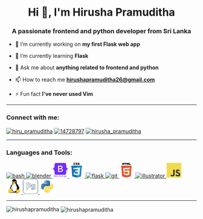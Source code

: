 <h1 align="center">Hi 👋, I'm Hirusha Pramuditha</h1>
<h3 align="center">A passionate frontend and python developer from Sri Lanka</h3>

- 🔭 I’m currently working on **my first Flask web app**

- 🌱 I’m currently learning **Flask**

- 💬 Ask me about **anything related to frontend and python**

- 📫 How to reach me **hirushapramuditha26@gmail.com**

- ⚡ Fun fact **I've never used Vim**
---
<h3 align="left">Connect with me:</h3>
<p align="left">
<a href="https://twitter.com/hiru_pramuditha" target="blank"><img align="center" src="https://cdn.jsdelivr.net/npm/simple-icons@3.0.1/icons/twitter.svg" alt="hiru_pramuditha" height="30" width="40" /></a>
<a href="https://stackoverflow.com/users/14728797" target="blank"><img align="center" src="https://cdn.jsdelivr.net/npm/simple-icons@3.0.1/icons/stackoverflow.svg" alt="14728797" height="30" width="40" /></a>
<a href="https://instagram.com/hirusha_pramuditha" target="blank"><img align="center" src="https://cdn.jsdelivr.net/npm/simple-icons@3.0.1/icons/instagram.svg" alt="hirusha_pramuditha" height="30" width="40" /></a>
</p>

---

<h3 align="left">Languages and Tools:</h3>
<p align="left"> <a href="https://www.gnu.org/software/bash/" target="_blank"> <img src="https://www.vectorlogo.zone/logos/gnu_bash/gnu_bash-icon.svg" alt="bash" width="40" height="40"/> </a> <a href="https://www.blender.org/" target="_blank"> <img src="https://download.blender.org/branding/community/blender_community_badge_white.svg" alt="blender" width="40" height="40"/> </a> <a href="https://getbootstrap.com" target="_blank"> <img src="https://raw.githubusercontent.com/devicons/devicon/master/icons/bootstrap/bootstrap-plain-wordmark.svg" alt="bootstrap" width="40" height="40"/> </a> <a href="https://www.w3schools.com/css/" target="_blank"> <img src="https://raw.githubusercontent.com/devicons/devicon/master/icons/css3/css3-original-wordmark.svg" alt="css3" width="40" height="40"/> </a> <a href="https://flask.palletsprojects.com/" target="_blank"> <img src="https://www.vectorlogo.zone/logos/pocoo_flask/pocoo_flask-icon.svg" alt="flask" width="40" height="40"/> </a> <a href="https://git-scm.com/" target="_blank"> <img src="https://www.vectorlogo.zone/logos/git-scm/git-scm-icon.svg" alt="git" width="40" height="40"/> </a> <a href="https://www.w3.org/html/" target="_blank"> <img src="https://raw.githubusercontent.com/devicons/devicon/master/icons/html5/html5-original-wordmark.svg" alt="html5" width="40" height="40"/> </a> <a href="https://www.adobe.com/in/products/illustrator.html" target="_blank"> <img src="https://www.vectorlogo.zone/logos/adobe_illustrator/adobe_illustrator-icon.svg" alt="illustrator" width="40" height="40"/> </a> <a href="https://developer.mozilla.org/en-US/docs/Web/JavaScript" target="_blank"> <img src="https://raw.githubusercontent.com/devicons/devicon/master/icons/javascript/javascript-original.svg" alt="javascript" width="40" height="40"/> </a> <a href="https://www.linux.org/" target="_blank"> <img src="https://raw.githubusercontent.com/devicons/devicon/master/icons/linux/linux-original.svg" alt="linux" width="40" height="40"/> </a> <a href="https://www.photoshop.com/en" target="_blank"> <img src="https://raw.githubusercontent.com/devicons/devicon/master/icons/photoshop/photoshop-line.svg" alt="photoshop" width="40" height="40"/> </a> <a href="https://www.python.org" target="_blank"> <img src="https://raw.githubusercontent.com/devicons/devicon/master/icons/python/python-original.svg" alt="python" width="40" height="40"/> </a> </p>

---

<p><img align="left" src="https://github-readme-stats.vercel.app/api/top-langs?username=hirushapramuditha&show_icons=true&locale=en&layout=compact" alt="hirushapramuditha" /></p>

<p>&nbsp;<img align="center" src="https://github-readme-stats.vercel.app/api?username=hirushapramuditha&show_icons=true&locale=en" alt="hirushapramuditha" /></p>
